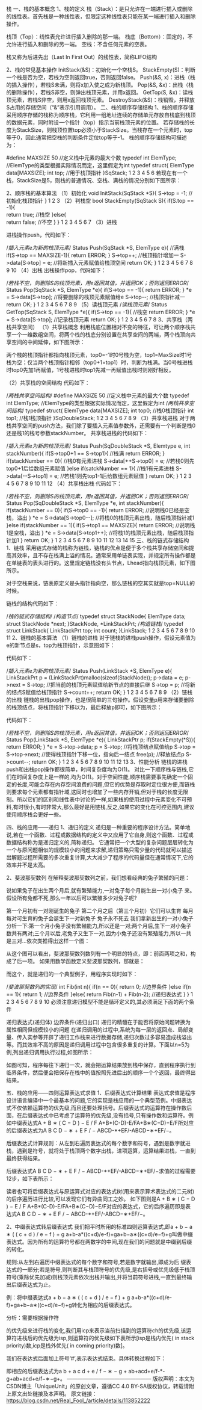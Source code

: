 栈
一、栈的基本概念
1、栈的定义
栈（Stack）：是只允许在一端进行插入或删除的线性表。首先栈是一种线性表，但限定这种线性表只能在某一端进行插入和删除操作。

栈顶（Top）：线性表允许进行插入删除的那一端。
栈底（Bottom）：固定的，不允许进行插入和删除的另一端。
空栈：不含任何元素的空表。

栈又称为后进先出（Last In First Out）的线性表，简称LIFO结构

2、栈的常见基本操作
InitStack(&S)：初始化一个空栈S。
StackEmpty(S)：判断一个栈是否为空，若栈为空则返回true，否则返回false。
Push(&S, x)：进栈（栈的插入操作），若栈S未满，则将x加入使之成为新栈顶。
Pop(&S, &x)：出栈（栈的删除操作），若栈S非空，则弹出栈顶元素，并用x返回。
GetTop(S, &x)：读栈顶元素，若栈S非空，则用x返回栈顶元素。
DestroyStack(&S)：栈销毁，并释放S占用的存储空间（“&”表示引用调用）。
二、栈的顺序存储结构
1、栈的顺序存储
采用顺序存储的栈称为顺序栈，它利用一组地址连续的存储单元存放自栈底到栈顶的数据元素，同时附设一个指针（top）指示当前栈顶元素的位置。
若存储栈的长度为StackSize，则栈顶位置top必须小于StackSize。当栈存在一个元素时，top等于0，因此通常把空栈的判断条件定位top等于-1。
栈的顺序存储结构可描述为：

#define MAXSIZE 50  //定义栈中元素的最大个数
typedef int ElemType;   //ElemType的类型根据实际情况而定，这里假定为int
typedef struct{
    ElemType data[MAXSIZE];
    int top;    //用于栈顶指针
}SqStack;
1
2
3
4
5
6
若现在有一个栈，StackSize是5，则栈的普通情况、空栈、满栈的情况分别如下图所示：


2、顺序栈的基本算法
（1）初始化
void InitStack(SqStack *S){
    S->top = -1;    //初始化栈顶指针
}
1
2
3
（2）判栈空
bool StackEmpty(SqStack S){
    if(S.top == -1){    
        return true;    //栈空
    }else{  
        return false;   //不空
    }
}
1
2
3
4
5
6
7
（3）进栈

进栈操作push，代码如下：

/*插入元素e为新的栈顶元素*/
Status Push(SqStack *S, ElemType e){
    //满栈
    if(S->top == MAXSIZE-1){
        return ERROR;
    }
    S->top++;   //栈顶指针增加一
    S->data[S->top] = e;    //将新插入元素赋值给栈顶空间
    return OK;
}
1
2
3
4
5
6
7
8
9
10
（4）出栈
出栈操作pop，代码如下：

/*若栈不空，则删除S的栈顶元素，用e返回其值，并返回OK；否则返回ERROR*/
Status Pop(SqStack *S, ElemType *e){
    if(S->top == -1){
        return ERROR;
    }
    *e = S->data[S->top];   //将要删除的栈顶元素赋值给e
    S->top--;   //栈顶指针减一
    return OK;
}
1
2
3
4
5
6
7
8
9
（5）读栈顶元素
/*读栈顶元素*/
Status GetTop(SqStack S, ElemType *e){
    if(S->top == -1){   //栈空
        return ERROR;
    }
    *e = S->data[S->top];   //记录栈顶元素
    return OK;
}
1
2
3
4
5
6
7
8
3、共享栈（两栈共享空间）
（1）共享栈概念
利用栈底位置相对不变的特征，可让两个顺序栈共享一个一维数组空间，将两个栈的栈底分别设置在共享空间的两端，两个栈顶向共享空间的中间延伸，如下图所示：

两个栈的栈顶指针都指向栈顶元素，top0=-1时0号栈为空，top1=MaxSize时1号栈为空；仅当两个栈顶指针相邻（top0+1=top1）时，判断为栈满。当0号栈进栈时top0先加1再赋值，1号栈进栈时top1先减一再赋值出栈时则刚好相反。

（2）共享栈的空间结构
代码如下：

/*两栈共享空间结构*/
#define MAXSIZE 50  //定义栈中元素的最大个数
typedef int ElemType;   //ElemType的类型根据实际情况而定，这里假定为int
/*两栈共享空间结构*/
typedef struct{
	ElemType data[MAXSIZE];
	int top0;	//栈0栈顶指针
	int top1;	//栈1栈顶指针
}SqDoubleStack;
1
2
3
4
5
6
7
8
9
（3）共享栈进栈
对于两栈共享空间的push方法，我们除了要插入元素值参数外，还需要有一个判断是栈0还是栈1的栈号参数stackNumber。
共享栈进栈的代码如下：

/*插入元素e为新的栈顶元素*/
Status Push(SqDoubleStack *S, Elemtype e, int stackNumber){
    if(S->top0+1 == S->top1){   //栈满
        return ERROR;
    }
    if(stackNumber == 0){   //栈0有元素进栈
        S->data[++S->top0] = e; //若栈0则先top0+1后给数组元素赋值
    }else if(satckNumber == 1){ //栈1有元素进栈
        S->data[--S->top1] = e; //若栈1则先top1-1后给数组元素赋值
    }
    return OK;
}
1
2
3
4
5
6
7
8
9
10
11
12
（4）共享栈出栈
代码如下：

/*若栈不空，则删除S的栈顶元素，用e返回其值，并返回OK；否则返回ERROR*/
Status Pop(SqDoubleStack *S, ElemType *e, int stackNumber){
    if(stackNumber == 0){
        if(S->top0 == -1){
            return ERROR;   //说明栈0已经是空栈，溢出
        }
        *e = S->data[S->top0--]; //将栈0的栈顶元素出栈，随后栈顶指针减1
    }else if(stackNumber == 1){
        if(S->top1 == MAXSIZE){
            return ERROR;   //说明栈1是空栈，溢出
        }
        *e = S->data[S->top1++];    //将栈1的栈顶元素出栈，随后栈顶指针加1
    }
    return OK;
}
1
2
3
4
5
6
7
8
9
10
11
12
13
14
15
三、栈的链式存储结构
1、链栈
采用链式存储的栈称为链栈，链栈的优点是便于多个栈共享存储空间和提高其效率，且不存在栈满上溢的情况。通常采用单链表实现，并规定所有操作都是在单链表的表头进行的。这里规定链栈没有头节点，Lhead指向栈顶元素，如下图所示。

对于空栈来说，链表原定义是头指针指向空，那么链栈的空其实就是top=NULL的时候。

链栈的结构代码如下：

/*栈的链式存储结构*/
/*构造节点*/
typedef struct StackNode{
    ElemType data;
    struct StackNode *next;
}StackNode, *LinkStackPrt;
/*构造链栈*/
typedef struct LinkStack{
    LinkStackPrt top;
    int count;
}LinkStack;
1
2
3
4
5
6
7
8
9
10
11
2、链栈的基本算法
（1）链栈的进栈
对于链栈的进栈push操作，假设元素值为e的新节点是s，top为栈顶指针，示意图如下：


代码如下：

/*插入元素e为新的栈顶元素*/
Status Push(LinkStack *S, ElemType e){
    LinkStackPrt p = (LinkStackPrt)malloc(sizeof(StackNode));
    p->data = e;
    p->next = S->top;    //把当前的栈顶元素赋值给新节点的直接后继
    S->top = p; //将新的结点S赋值给栈顶指针
    S->count++;
    return OK;
}
1
2
3
4
5
6
7
8
9
（2）链栈的出栈
链栈的出栈pop操作，也是很简单的三句操作。假设变量p用来存储要删除的栈顶结点，将栈顶指针下移以为，最后释放p即可，如下图所示：

代码如下：

/*若栈不空，则删除S的栈顶元素，用e返回其值，并返回OK；否则返回ERROR*/
Status Pop(LinkStack *S, ElemType *e){
    LinkStackPtr p;
    if(StackEmpty(*S)){
        return ERROR;
    }
    *e = S->top->data;
    p = S->top; //将栈顶结点赋值给p
    S->top = S->top->next;  //使得栈顶指针下移一位，指向后一结点
    free(p);    //释放结点p
    S->count--;
    return OK;
}
1
2
3
4
5
6
7
8
9
10
11
12
13
3、性能分析
链栈的进栈push和出栈pop操作都很简单，时间复杂度均为O(1)。
对比一下顺序栈与链栈,它们在时间复杂度上是一样的,均为O(1)。对于空间性能,顺序栈需要事先确定一个固定的长度,可能会存在内存空间浪费的问题,但它的优势是存取时定位很方便,而链栈则要求每个元素都有指针域,这同时也增加了一些内存开销,但对于栈的长度无限制。所以它们的区别和线性表中讨论的一样,如果栈的使用过程中元素变化不可预料,有时很小,有时非常大,那么最好是用链栈,反之,如果它的变化在可控范围内,建议使用顺序栈会更好一些。

四、栈的应用——递归
1、递归的定义
递归是一种重要的程序设计方法。简单地说,若在一个函数、过程或数据结构的定义中又应用了它自身,则这个函数、过程或数据结构称为是递归定义的,简称递归。
它通常把一个大型的复杂问题层层转化为一个与原问题相似的规模较小的问题来求解,递归策略只需少量的代码就可以描述岀解题过程所需要的多次重复计算,大大减少了程序的代码量但在通常情况下,它的效率并不是太高。

2、斐波那契数列
在解释斐波那契数列之前，我们想看经典的兔子繁殖的问题：

说如果兔子在出生两个月后,就有繁殖能力,一对兔子每个月能生出一对小兔子 来。假设所有兔都不死,那么一年以后可以繁殖多少对兔子呢?

第一个月初有一对刚诞生的兔子
第二个月之后（第三个月初）它们可以生育
每月每对可生育的兔子会诞生下一对新兔子
兔子永不死去
我们拿新出生的一对小兔子分析一下:第一个月小兔子没有繁殖能力,所以还是一对;两个月后,生下一对小兔子数共有两对;三个月以后,老兔子又生下一对,因为小兔子还没有繁殖能力,所以一共是三对…依次类推得出这样一个图：

从这个图可以看出，斐波那契数列数列有一个明显的特点，即：前面两项之和，构成了后一项。
如果用数学函数定义斐波那契数列，那就是：

而这个，就是递归的一个典型例子，用程序实现时如下：

/*斐波那契数列的实现*/
int Fib(int n){
    if(n == 0){
        return 0;   //边界条件
    }else if(n == 1){
        return 1;	//边界条件
    }else{
        return Fib(n-1) + Fib(n-2); //递归表达式
    }
}
1
2
3
4
5
6
7
8
9
10
必须注意递归模型不能是循环定义的,其必须满足下面的两个条件

递归表达式(递归体)
边界条件(递归出口)
递归的精髓在于能否将原始问题转换为属性相同但规模较小的问题
在递归调用的过程中,系统为每一层的返回点、局部变量、传入实参等开辟了递归工作栈来进行数据存储,递归次数过多容易造成栈溢出等。而其效率不高的原因是递归调用过程中包含很多重复的计算。下面以n=5为例,列出递归调用执行过程,如图所示：

如图可知，程序每往下递归一次，就会把运算结果放到栈中保存，直到程序执行到临界条件，然后便会把保存在栈中的值按照先进后出的顺序一个个返回，最终得出结果。

五、栈的应用——四则运算表达式求值
1、后缀表达式计算结果
表达式求值是程序设计语言编译中一个最基本的问题,它的实现是栈应用的一个典型范例。中缀表达式不仅依赖运算符的优先级,而且还要处理括号。后缀表达式的运算符在操作数后面，在后缀表达式中已考虑了运算符的优先级,没有括号,只有操作数和运算符。例如中缀表达式A + B ∗ ( C − D ) − E / F A+B*(C-D)-E/FA+B∗(C−D)−E/F所对应的后缀表达式为A B C D − ∗ + E F / − ABCD-*+EF/-ABCD−∗+EF/−。

后缀表达式计算规则：从左到右遍历表达式的每个数字和符号，遇到是数字就进栈，遇到是符号，就将处于栈顶两个数字出栈，进项运算，运算结果进栈，一直到最终获得结果。

后缀表达式A B C D − ∗ + E F / − ABCD-*+EF/-ABCD−∗+EF/−求值的过程需要12步，如下表所示：

读者也可将后缀表达式与原运算式对应的表达式树(用来表示算术表达式的二元树)的后序遍历进行比较,可以发现它们有异曲同工之妙。
如下图则是A + B ∗ ( C − D ) − E / F A+B*(C-D)-E/FA+B∗(C−D)−E/F对应的表达式，它的后序遍历即是表达式A B C D − ∗ + E F / − ABCD-*+EF/-ABCD−∗+EF/−。


2、中缀表达式转后缀表达式
我们把平时所用的标准四则运算表达式,即a + b − a ∗ ( ( c + d ) / e − f ) + g a+b-a*((c+d)/e-f)+ga+b−a∗((c+d)/e−f)+g叫做中缀
表达式。因为所有的运算符号都在两数字的中间,现在我们的问题就是中缀到后缀的转化。

规则:从左到右遍历中缀表达式的每个数字和符号,若是数字就输出,即成为后
缀表达式的一部分;若是符号,则判断其与栈顶符号的优先级,是右括号或优先级低于栈顶符号(乘除优先加减)则栈顶元素依次出栈并输出,并将当前符号进栈,一直到最终输出后缀表达式为止。

例：将中缀表达式a + b − a ∗ ( ( c + d ) / e − f ) + g a+b-a*((c+d)/e-f)+ga+b−a∗((c+d)/e−f)+g转化为相应的后缀表达式。

分析：需要根据操作符

的优先级来进行栈的变化,我们用icp来表示当前扫描到的运算符ch的优先级,该运算符进栈后的优先级为isp,则运算符的优先级如下表所示[isp是栈内优先( in stack priority)数,icp是栈外优先( in coming priority)数]。



我们在表达式后面加上符号‘#’,表示表达式结束。具体转换过程如下：

即相应的后缀表达式为a b + a c d + e / f − ∗ − g + ab+acd+e/f-*-g+ab+acd+e/f−∗−g+。
————————————————
版权声明：本文为CSDN博主「UniqueUnit」的原创文章，遵循CC 4.0 BY-SA版权协议，转载请附上原文出处链接及本声明。
原文链接：https://blog.csdn.net/Real_Fool_/article/details/113852222